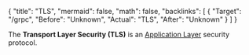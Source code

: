 {
	"title": "TLS",
	"mermaid": false,
	"math": false,
	"backlinks": [
		{
			"Target": "/grpc",
			"Before": "Unknown",
			"Actual": "TLS",
			"After": "Unknown"
		}
	]
}

The **Transport Layer Security (TLS)** is an [Application Layer](/application-layer/) security protocol.